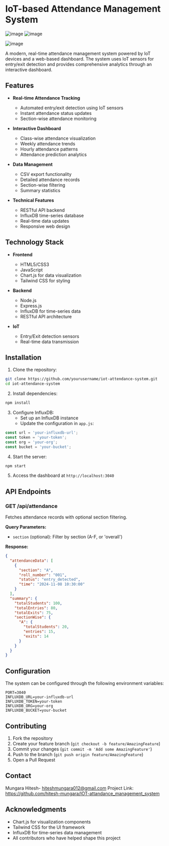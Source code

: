 # IoT-based Attendance Management System
![image](https://github.com/user-attachments/assets/78f793d0-7ca5-49f9-9f1b-469ea906c5dc)
![image](https://github.com/user-attachments/assets/366c1690-bfb1-4550-a71a-9ed3626a4dbe)

![image](https://github.com/user-attachments/assets/d332abb7-0aab-4eda-85d5-9d90a43a710a)


A modern, real-time attendance management system powered by IoT devices and a web-based dashboard. The system uses IoT sensors for entry/exit detection and provides comprehensive analytics through an interactive dashboard.

## Features

- **Real-time Attendance Tracking**
  - Automated entry/exit detection using IoT sensors
  - Instant attendance status updates
  - Section-wise attendance monitoring

- **Interactive Dashboard**
  - Class-wise attendance visualization
  - Weekly attendance trends
  - Hourly attendance patterns
  - Attendance prediction analytics

- **Data Management**
  - CSV export functionality
  - Detailed attendance records
  - Section-wise filtering
  - Summary statistics

- **Technical Features**
  - RESTful API backend
  - InfluxDB time-series database
  - Real-time data updates
  - Responsive web design

## Technology Stack

- **Frontend**
  - HTML5/CSS3
  - JavaScript
  - Chart.js for data visualization
  - Tailwind CSS for styling

- **Backend**
  - Node.js
  - Express.js
  - InfluxDB for time-series data
  - RESTful API architecture

- **IoT**
  - Entry/Exit detection sensors
  - Real-time data transmission

## Installation

1. Clone the repository:
```bash
git clone https://github.com/yourusername/iot-attendance-system.git
cd iot-attendance-system
```

2. Install dependencies:
```bash
npm install
```

3. Configure InfluxDB:
   - Set up an InfluxDB instance
   - Update the configuration in `app.js`:
```javascript
const url = 'your-influxdb-url';
const token = 'your-token';
const org = 'your-org';
const bucket = 'your-bucket';
```

4. Start the server:
```bash
npm start
```

5. Access the dashboard at `http://localhost:3040`

## API Endpoints

### GET /api/attendance
Fetches attendance records with optional section filtering.

**Query Parameters:**
- `section` (optional): Filter by section (A-F, or 'overall')

**Response:**
```json
{
  "attendanceData": [
    {
      "section": "A",
      "roll_number": "001",
      "status": "entry_detected",
      "time": "2024-11-08 10:30:00"
    }
  ],
  "summary": {
    "totalStudents": 100,
    "totalEntries": 80,
    "totalExits": 75,
    "sectionWise": {
      "A": {
        "totalStudents": 20,
        "entries": 15,
        "exits": 14
      }
    }
  }
}
```

## Configuration

The system can be configured through the following environment variables:

```env
PORT=3040
INFLUXDB_URL=your-influxdb-url
INFLUXDB_TOKEN=your-token
INFLUXDB_ORG=your-org
INFLUXDB_BUCKET=your-bucket
```

## Contributing

1. Fork the repository
2. Create your feature branch (`git checkout -b feature/AmazingFeature`)
3. Commit your changes (`git commit -m 'Add some AmazingFeature'`)
4. Push to the branch (`git push origin feature/AmazingFeature`)
5. Open a Pull Request



## Contact

Mungara Hitesh- hiteshmungara012@gmail.com
Project Link: https://github.com/hitesh-mungara/IOT-attandance_management_system
## Acknowledgments

* Chart.js for visualization components
* Tailwind CSS for the UI framework
* InfluxDB for time-series data management
* All contributors who have helped shape this project
